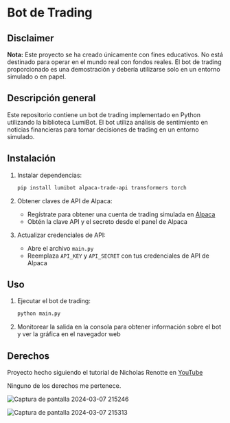 # Bot de Trading

## Disclaimer

**Nota:** Este proyecto se ha creado únicamente con fines educativos. No está destinado para operar en el mundo real con fondos reales. El bot de trading proporcionado es una demostración y debería utilizarse solo en un entorno simulado o en papel.

## Descripción general

Este repositorio contiene un bot de trading implementado en Python utilizando la biblioteca LumiBot. El bot utiliza análisis de sentimiento en noticias financieras para tomar decisiones de trading en un entorno simulado.

## Instalación

1. Instalar dependencias:

   ```bash
   pip install lumibot alpaca-trade-api transformers torch
   ```

2. Obtener claves de API de Alpaca:

   - Regístrate para obtener una cuenta de trading simulada en [Alpaca](https://app.alpaca.markets/signup)
   - Obtén la clave API y el secreto desde el panel de Alpaca

3. Actualizar credenciales de API:

   - Abre el archivo `main.py`
   - Reemplaza `API_KEY` y `API_SECRET` con tus credenciales de API de Alpaca

## Uso

1. Ejecutar el bot de trading:

   ```bash
   python main.py
   ```

2. Monitorear la salida en la consola para obtener información sobre el bot y ver la gráfica en el navegador web

## Derechos

Proyecto hecho siguiendo el tutorial de Nicholas Renotte en [YouTube](https://www.youtube.com/watch?v=c9OjEThuJjY)

Ninguno de los derechos me pertenece.

![Captura de pantalla 2024-03-07 215246](https://github.com/Chorexxs/AI-Trading-Bot/assets/11508897/b4d4b91c-0645-4362-8488-7af874a72ac7)

![Captura de pantalla 2024-03-07 215313](https://github.com/Chorexxs/AI-Trading-Bot/assets/11508897/dd6cc865-6774-4139-975f-fd048e30e8e5)

